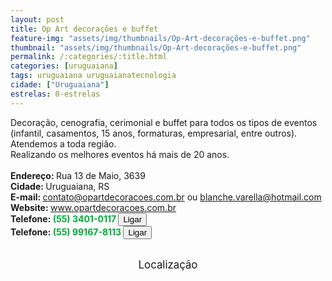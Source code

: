 ```yaml
---
layout: post
title: Op Art decorações e buffet
feature-img: "assets/img/thumbnails/Op-Art-decorações-e-buffet.png"
thumbnail: "assets/img/thumbnails/Op-Art-decorações-e-buffet.png"
permalink: /:categories/:title.html
categories: [uruguaiana]
tags: uruguaiana uruguaianatecnologia
cidade: ["Uruguaiana"]
estrelas: 0-estrelas
---
```

Decoração, cenografia, cerimonial e buffet para todos os tipos de eventos (infantil, casamentos, 15 anos, formaturas, empresarial, entre outros). Atendemos a toda região. <!-- more --><br />
Realizando os melhores eventos há mais de 20 anos.<br/>
<br/>
<b>Endereço: </b>Rua 13 de Maio, 3639<br />
<b>Cidade: </b>Uruguaiana, RS<br />
<b>E-mail: </b>contato@opartdecoracoes.com.br ou blanche.varella@hotmail.com<br />
<b>Website: </b><a href="http://www.opartdecoracoes.com.br/" rel="nofollow">www.opartdecoracoes.com.br</a><br />
<b>Telefone: <span style="color: #00ab3a;">(55) 3401-0117</span> <a href="tel:5534010117"><button class="ligar">Ligar</button></a></b><br />
<b>Telefone: <span style="color: #00ab3a;">(55) 99167-8113</span> <a href="tel:55991678113"><button class="ligar">Ligar</button></a></b><br />
<br />
<style>
      #map {
        height: 400px;
        width: 100%;
       }
    </style>

<div style="font-size: larger; text-align: center;">
Localização</div>
<div id="map">
<script>
      function initMap() {
        var uluru = {lat: -29.7721539, lng: -57.089417};
        var map = new google.maps.Map(document.getElementById('map'), {
          zoom: 17,
          center: uluru
        });
        var marker = new google.maps.Marker({
          position: uluru,
          map: map
        });
      }
    </script>
    <script async="" defer="" src="https://maps.googleapis.com/maps/api/js?key=AIzaSyCck-jhcLX7iaqvW5q898KwuoSUBpG-7qE&callback=initMap">
    </script>
</div>

